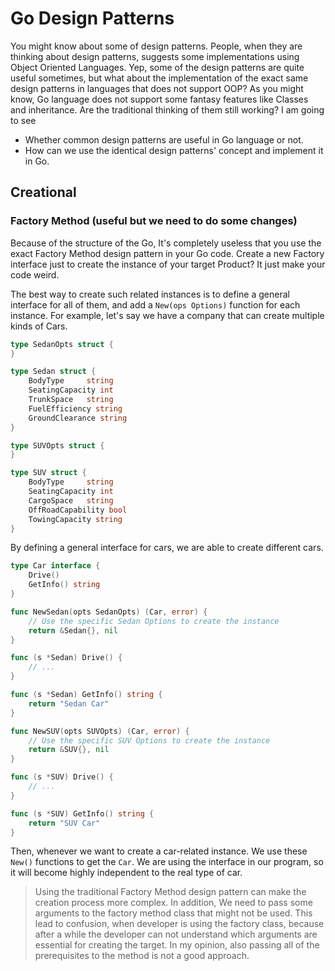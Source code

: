 # Go Design Patterns

You might know about some of design patterns. People, when they are thinking about design patterns, suggests some implementations using Object Oriented Languages. Yep, some of the design patterns are quite useful sometimes, but what about the implementation of the exact same design patterns in languages that does not support OOP? As you might know, Go language does not support some fantasy features like Classes and inheritance. Are the traditional thinking of them still working? I am going to see 

- Whether common design patterns are useful in Go language or not.
- How can we use the identical design patterns' concept and implement it in Go.

## Creational

### Factory Method (useful but we need to do some changes)

Because of the structure of the Go, It's completely useless that you use the exact Factory Method design pattern in your Go code. Create a new Factory interface just to create the instance of your target Product? It just make your code weird.

The best way to create such related instances is to define a general interface for all of them, and add a `New(ops Options)` function for each instance. For example, let's say we have a company that can create multiple kinds of Cars. 

```go
type SedanOpts struct {
}

type Sedan struct {
    BodyType     string
    SeatingCapacity int
    TrunkSpace   string
    FuelEfficiency string
    GroundClearance string
}

type SUVOpts struct {
}

type SUV struct {
    BodyType     string
    SeatingCapacity int
    CargoSpace   string
    OffRoadCapability bool
    TowingCapacity string
}
```

By defining a general interface for cars, we are able to create different cars.

```go
type Car interface {  
    Drive()  
    GetInfo() string  
}

func NewSedan(opts SedanOpts) (Car, error) {
	// Use the specific Sedan Options to create the instance 
	return &Sedan{}, nil
}

func (s *Sedan) Drive() {
	// ...
}

func (s *Sedan) GetInfo() string {
	return "Sedan Car"
}

func NewSUV(opts SUVOpts) (Car, error) {
	// Use the specific SUV Options to create the instance 
	return &SUV{}, nil
}

func (s *SUV) Drive() {
	// ...
}

func (s *SUV) GetInfo() string {
	return "SUV Car"
}
```

Then, whenever we want to create a car-related instance. We use these `New()` functions to get the `Car`.  We are using the interface in our program, so it will become highly independent to the real type of car.

> Using the traditional Factory Method design pattern can make the creation process more complex. In addition, We need to pass some arguments to the factory method class that might not be used. This lead to confusion, when developer is using the factory class, because after a while the developer can not understand which arguments are essential for creating the target. In my opinion, also passing all of the prerequisites to the method is not a good approach.

